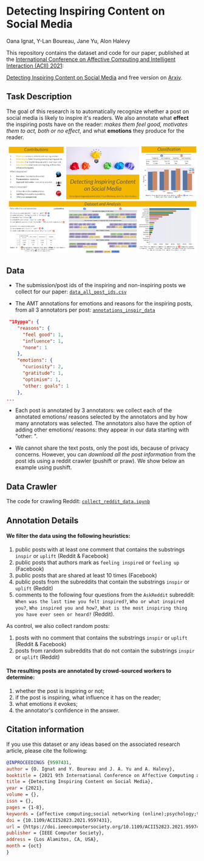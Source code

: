 
Detecting Inspiring Content on Social Media
=================================================================================
Oana Ignat, Y-Lan Boureau, Jane Yu, Alon Halevy

This repository contains the dataset and code for our paper, published at the [International Conference on Affective Computing and Intelligent Interaction (ACII) 2021](https://www.acii-conf.net/2021/):

[Detecting Inspiring Content on Social Media](https://www.computer.org/csdl/proceedings-article/acii/2021/09597431/1yylfqgb0Xe) and free version on [Arxiv](https://arxiv.org/abs/2109.02734).

## Task Description
The goal of this research is to automatically recognize whether a post on social media is likely to inspire 
it's readers. 
We also annotate what **effect** the inspiring posts have on the reader: *makes them feel good, 
motivates them to act, both or no effect*, and what **emotions** they produce for the reader.

![Example instance](images/ACII2021.jpg)

## Data
* The submission/post ids of the inspiring and non-inspiring posts we collect for our paper: [`data_all_post_ids.csv`](data_all_post_ids.csv)

* The AMT annotations for emotions and reasons for the inspiring posts, from all 3 annotators per post: [`annotations_inspir_data`](annotations_inspir_data.json)
```json
 "18ypya": {
    "reasons": {
      "feel good": 1,
      "influence": 1,
      "none": 1
    },
    "emotions": {
      "curiosity": 2,
      "gratitude": 1,
      "optimism": 1,
      "other: goals": 1
    },
...
```
* Each post is annotated by 3 annotators: we collect each of the annotated emotions/ reasons selected by the annotators and by 
how many annotators was selected. The annotators also have the option of adding other emotions/ reasons: they appear in our data
starting with "other: ".

* We cannot share the text posts, only the post ids, because of privacy concerns. 
However, you can *download all the post information* from the post ids using a reddit crawler (pushift or praw). We show below an example using pushift.

## Data Crawler
The code for crawling Reddit: [`collect_reddit_data.ipynb`](collect_reddit_data.ipynb)

## Annotation Details

#### We filter the data using the following heuristics:
1. public posts with at least one comment that contains the substrings ``inspir`` or ``uplift`` (Reddit \& Facebook) 
2. public posts that authors mark as ``feeling inspired`` or ``feeling up`` (Facebook)
3. public posts that are shared at least 10 times (Facebook)
4. public posts from the subreddits that contain the substrings ``inspir`` or ``uplift`` (Reddit)
5. comments to the following four questions from the ``AskReddit`` subreddit:  
``When was the last time you felt inspired?``, ``Who or what inspired you?``, ``Who inspired you and how?``, 
``What is the most inspiring thing you have ever seen or heard?``  (Reddit).

As control, we also collect random posts: 
1. posts with no comment that contains the substrings ``inspir`` or ``uplift`` (Reddit \& Facebook)
2. posts from random subreddits that do not contain the substrings ``inspir`` or ``uplift`` (Reddit)

#### The resulting posts are annotated by crowd-sourced workers  to determine: 
1. whether the post is inspiring or not; 
2. if the post is inspiring, what influence it has on the reader; 
3. what emotions it evokes; 
4. the annotator's confidence in the answer.

## Citation information
If you use this dataset or any ideas based on the associated research article, please cite the following:

```bibtex
@INPROCEEDINGS {9597431,
author = {O. Ignat and Y. Boureau and J. A. Yu and A. Halevy},
booktitle = {2021 9th International Conference on Affective Computing and Intelligent Interaction (ACII)},
title = {Detecting Inspiring Content on Social Media},
year = {2021},
volume = {},
issn = {},
pages = {1-8},
keywords = {affective computing;social networking (online);psychology;transforms;machine learning;media;linguistics},
doi = {10.1109/ACII52823.2021.9597431},
url = {https://doi.ieeecomputersociety.org/10.1109/ACII52823.2021.9597431},
publisher = {IEEE Computer Society},
address = {Los Alamitos, CA, USA},
month = {oct}
}
```
